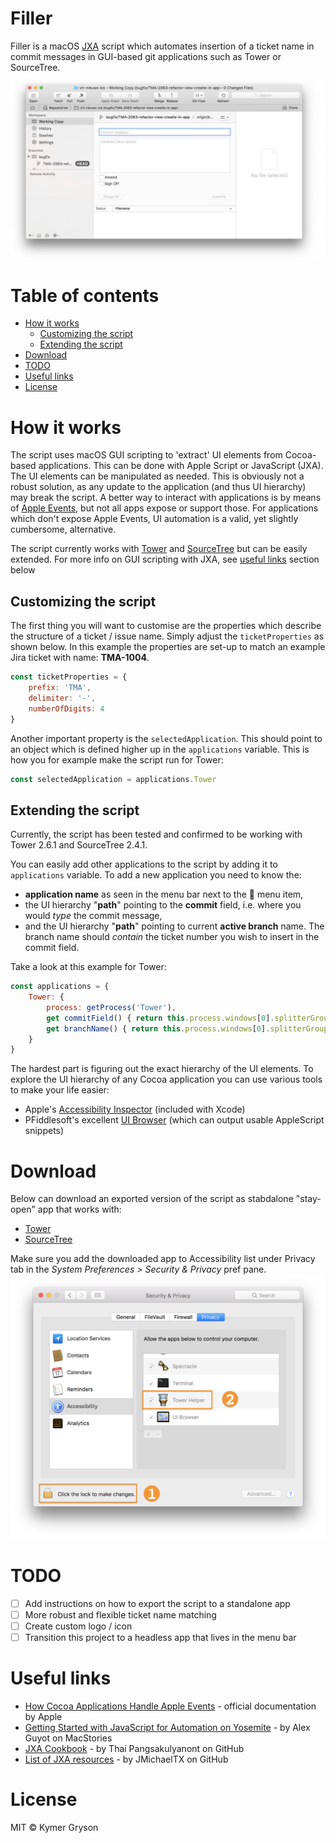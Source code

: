 # Filler
Filler is a macOS [JXA](https://developer.apple.com/library/content/releasenotes/InterapplicationCommunication/RN-JavaScriptForAutomation/Articles/Introduction.html) script which automates insertion of a ticket name in commit messages in GUI-based git applications such as Tower or SourceTree.

![tower-demo](readme-assets/demo-tower.gif)

# Table of contents

<!-- START doctoc generated TOC please keep comment here to allow auto update -->


- [How it works](#how-it-works)
  - [Customizing the script](#customizing-the-script)
  - [Extending the script](#extending-the-script)
- [Download](#download)
- [TODO](#todo)
- [Useful links](#useful-links)
- [License](#license)

<!-- END doctoc generated TOC please keep comment here to allow auto update -->


# How it works

The script uses macOS GUI scripting to 'extract' UI elements from Cocoa-based applications. This can be done with Apple Script or JavaScript (JXA). The UI elements can be manipulated as needed. This is obviously not a robust solution, as any update to the application (and thus UI hierarchy) may break the script. A better way to interact with applications is by means of [Apple Events](https://developer.apple.com/library/content/documentation/Cocoa/Conceptual/ScriptableCocoaApplications/SApps_handle_AEs/SAppsHandleAEs.html), but not all apps expose or support those. For applications which don't expose Apple Events, UI automation is a valid, yet slightly cumbersome, alternative.

The script currently works with [Tower](https://www.git-tower.com/mac/) and [SourceTree](https://www.sourcetreeapp.com) but can be easily extended. For more info on GUI scripting with JXA, see [useful links](#useful-links) section below

## Customizing the script

The first thing you will want to customise are the properties which describe the structure of a ticket / issue name. Simply adjust the `ticketProperties` as shown below. In this example the properties are set-up to match an example Jira ticket with name: **TMA-1004**.  

```javascript
const ticketProperties = {
	prefix: 'TMA',
	delimiter: '-',
	numberOfDigits: 4
}
```

Another important property is the `selectedApplication`. This should point to an object which is defined higher up in the `applications` variable. This is how you for example make the script run for Tower:

```javascript
const selectedApplication = applications.Tower
```

## Extending the script

Currently, the script has been tested and confirmed to be working with Tower 2.6.1 and SourceTree 2.4.1.

You can easily add other applications to the script by adding it to `applications` variable. To add a new application you need to know the:

- **application name** as seen in the menu bar next to the  menu item,
- the UI hierarchy "**path**" pointing to the **commit** field, i.e. where you would *type* the commit message,
- and the UI hierarchy "**path**" pointing to current **active branch** name. The branch name should *contain* the ticket number you wish to insert in the commit field.

Take a look at this example for Tower:

```javascript
const applications = {
	Tower: {
		process: getProcess('Tower'),
		get commitField() { return this.process.windows[0].splitterGroups[0].splitterGroups[0].textFields[1] },
		get branchName() { return this.process.windows[0].splitterGroups[0].splitterGroups[0].buttons[0].title() }
	}
}
```

The hardest part is figuring out the exact hierarchy of the UI elements. To explore the UI hierarchy of any Cocoa application you can use various tools to make your life easier:

- Apple's [Accessibility Inspector](https://developer.apple.com/library/content/documentation/Accessibility/Conceptual/AccessibilityMacOSX/OSXAXTestingApps.html) (included with Xcode)
- PFiddlesoft's excellent [UI Browser](http://pfiddlesoft.com/uibrowser/) (which can output usable AppleScript snippets)


# Download

Below can download an exported version of the script as stabdalone "stay-open" app that works with:

- [Tower](https://github.com/Kymer/Filler/raw/master/builds/Tower%20Helper.app.zip)
- [SourceTree](https://github.com/Kymer/Filler/raw/master/builds/SourceTree%20Helper.app.zip)


Make sure you add the downloaded app to Accessibility list under Privacy tab in the *System Preferences > Security & Privacy* pref pane.![screenshot-security-prefpane](readme-assets/screenshot-security-prefpane.png)

# TODO

- [ ] Add instructions on how to export the script to a standalone app
- [ ] More robust and flexible ticket name matching
- [ ] Create custom logo / icon
- [ ] Transition this project to a headless app that lives in the menu bar

# Useful links
- [How Cocoa Applications Handle Apple Events](https://developer.apple.com/library/content/documentation/Cocoa/Conceptual/ScriptableCocoaApplications/SApps_handle_AEs/SAppsHandleAEs.html) - official documentation by Apple
- [Getting Started with JavaScript for Automation on Yosemite](https://www.macstories.net/tutorials/getting-started-with-javascript-for-automation-on-yosemite/) - by Alex Guyot on MacStories
- [JXA Cookbook](https://github.com/dtinth/JXA-Cookbook/wiki) - by Thai Pangsakulyanont on GitHub
- [List of JXA resources](https://gist.github.com/JMichaelTX/d29adaa18088572ce6d4) - by JMichaelTX on GitHub

# License

MIT © Kymer Gryson